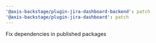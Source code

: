 ```yaml
---
'@axis-backstage/plugin-jira-dashboard-backend': patch
'@axis-backstage/plugin-jira-dashboard': patch
---
```


Fix dependencies in published packages
